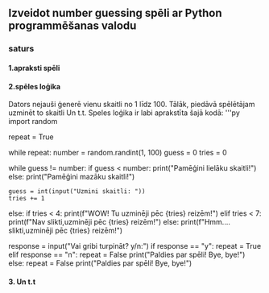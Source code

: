 ## Izveidot number guessing spēli ar Python programmēšanas valodu
### saturs
#### 1.apraksti spēli
#### 2.spēles loģika

Dators nejauši ģenerē vienu skaitli no 1 līdz 100. Tālāk, piedāvā spēlētājam uzminēt to skaitli Un t.t.
Speles loģika ir labi aprakstīta šajā kodā:
'''py
import random
 
repeat = True

while repeat:
    number = random.randint(1, 100)
    guess = 0
    tries = 0


while guess != number:
    if guess < number:
        print("Pamēģini lielāku skaitli!")
    else:
        print("Pamēģini mazāku skaitli!")

    guess = int(input("Uzmini skaitli: "))
    tries += 1
else:
    if tries < 4:
        print(f"WOW! Tu uzminēji pēc {tries} reizēm!")
    elif tries < 7:
        print(f"Nav slikti,uzminēji pēc {tries} reizēm!")
    else:
        print(f"Hmm.... slikti,uzminēji pēc {tries} reizēm!")

response = input("Vai gribi turpināt? y/n:") 
if response == "y":
    repeat = True
elif response == "n":
    repeat = False
    print("Paldies par spēli! Bye, bye!")
else:
    repeat = False
    print("Paldies par spēli! Bye, bye!")

#### 3. Un t.t

